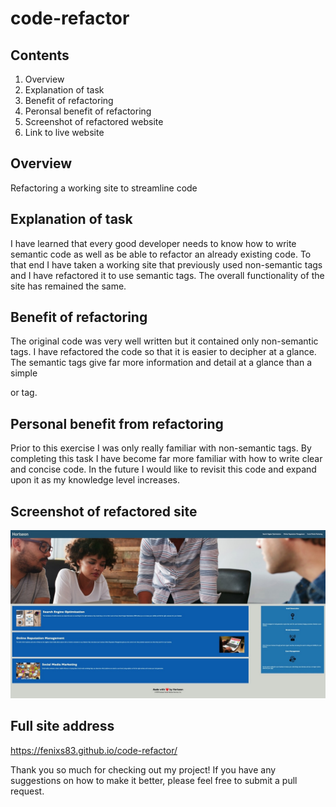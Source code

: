 # code-refactor

## Contents
1. Overview
2. Explanation of task
3. Benefit of refactoring
4. Peronsal benefit of refactoring
5. Screenshot of refactored website
6. Link to live website


## Overview 
Refactoring a working site to streamline code

## Explanation of task
I have learned that every good developer needs to know how to write semantic code as well as be able to refactor an already existing code. To that end I have taken a working site that previously used non-semantic tags and I have refactored it to use semantic tags.  The overall functionality of the site has remained the same. 

## Benefit of refactoring
The original code was very well written but it contained only non-semantic tags. I have refactored the code so that it is easier to decipher at a glance.  The semantic tags give far more information and detail at a glance than a simple <div> or <span> tag.  

## Personal benefit from refactoring
Prior to this exercise I was only really familiar with non-semantic tags.  By completing this task I have become far more familiar with how to write clear and concise code. In the future I would like to revisit this code and expand upon it as my knowledge level increases.  


## Screenshot of refactored site
![The Horiseon website includes navigation links, images, and sections with various topics.](./assets/images/horiseon_website_screenshot.jpeg)

## Full site address
https://fenixs83.github.io/code-refactor/

Thank you so much for checking out my project! If you have any suggestions on how to make it better, please feel free to submit a pull request. 
